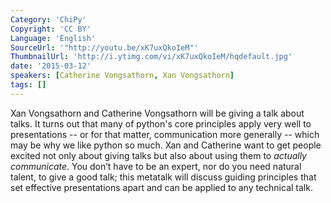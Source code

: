 ```yaml
---
Category: 'ChiPy'
Copyright: 'CC BY'
Language: 'English'
SourceUrl: '"http://youtu.be/xK7uxQkoIeM"'
ThumbnailUrl: 'http://i.ytimg.com/vi/xK7uxQkoIeM/hqdefault.jpg'
date: '2015-03-12'
speakers: [Catherine Vongsathorn, Xan Vongsathorn]
tags: []
---
```

Xan Vongsathorn and Catherine Vongsathorn will be giving a talk about talks. It turns out that many of python's core principles apply very well to presentations -- or for that matter, communication more generally -- which may be why we like python so much. Xan and Catherine want to get people excited not only about giving talks but also about using them to *actually communicate*. You don’t have to be an expert, nor do you need natural talent, to give a good talk; this metatalk will discuss guiding principles that set effective presentations apart and can be applied to any technical talk.